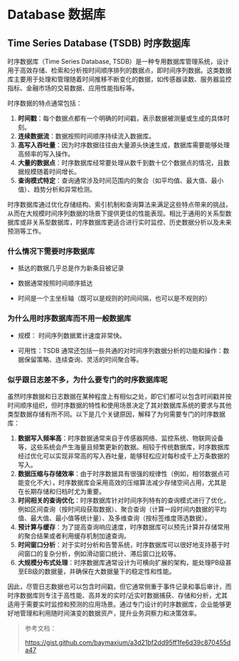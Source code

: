 # Database 数据库



## Time Series Database (TSDB) 时序数据库

时序数据库（Time Series Database, TSDB）是一种专用数据库管理系统，设计用于高效存储、检索和分析按时间顺序排列的数据点，即时间序列数据。这类数据库主要用于处理和管理随着时间推移不断变化的数据，如传感器读数、服务器监控指标、金融市场的交易数据、应用性能指标等。

时序数据的特点通常包括：

1. **时间戳**：每个数据点都有一个明确的时间戳，表示数据被测量或生成的具体时刻。
2. **连续数据流**：数据按照时间顺序持续流入数据库。
3. **高写入吞吐量**：因为时序数据往往由大量源头快速生成，数据库需要能够处理高频率的写入操作。
4. **大量的数据点**：时序数据库经常要处理从数千到数十亿个数据点的情况，且数据规模随着时间增长。
5. **查询模式特定**：查询通常涉及时间范围内的聚合（如平均值、最大值、最小值）、趋势分析和异常检测。

时序数据库通过优化存储结构、索引机制和查询算法来满足这些特点带来的挑战，从而在大规模时间序列数据的场景下提供更佳的性能表现。相比于通用的关系型数据库或非关系型数据库，时序数据库更适合进行实时监控、历史数据分析以及未来预测等工作。

### 什么情况下需要时序数据库

- 抵达的数据几乎总是作为新条目被记录

- 数据通常按照时间顺序抵达

- 时间是一个主坐标轴（既可以是规则的时间间隔，也可以是不规则的）

### 为什么用时序数据库而不用一般数据库

- 规模： 时间序列数据累计速度非常快。

- 可用性：TSDB 通常还包括一些共通的对时间序列数据分析的功能和操作：数据保留策略、连续查询、灵活的时间聚合等。

### 似乎跟日志差不多，为什么要专门的时序数据库呢

虽然时序数据和日志数据在某种程度上有相似之处，即它们都可以包含时间戳并按时间顺序组织，但时序数据的特性和使用场景决定了其对数据库系统的要求与其他类型数据存储有所不同。以下是几个关键原因，解释了为何需要专门的时序数据库：

1. **数据写入频率高**：时序数据通常来自于传感器网络、监控系统、物联网设备等，这些系统会产生海量且频繁更新的数据。相较于传统数据库，时序数据库经过优化可以实现非常高的写入吞吐量，能够轻松应对每秒成千上万条数据的写入。
2. **数据压缩与存储效率**：由于时序数据具有很强的规律性（例如，相邻数据点可能变化不大），时序数据库会采用高效的压缩算法减少存储空间占用，尤其是在长期存储和归档时尤为重要。
3. **时间相关的查询优化**：时序数据库针对时间序列特有的查询模式进行了优化，例如区间查询（按时间段获取数据）、聚合查询（计算一段时间内数据的平均值、最大值、最小值等统计量）、及多维查询（按标签维度筛选数据）。
4. **预计算与缓存**：为了提高查询响应速度，时序数据库可以预先计算并存储常用的聚合结果或者利用缓存机制加速查询。
5. **时间窗口分析**：对于实时分析和告警系统，时序数据库可以很好地支持基于时间窗口的复杂分析，例如滑动窗口统计、滞后窗口比较等。
6. **大规模分布式处理**：时序数据库通常设计为可横向扩展的架构，能处理PB级甚至EB级的数据量，并确保在大数据量下的稳定性和性能。

因此，尽管日志数据也可以包含时间戳，但它通常侧重于事件记录和事后审计，而时序数据库则专注于高性能、高并发的实时/近实时数据捕获、存储和分析，尤其适用于需要实时监控和预测的应用场景。通过专门设计的时序数据库，企业能够更好地管理和利用随时间演变的数据资产，提升业务洞察力和决策效率。



> 参考文档：
>
> https://gist.github.com/baymaxium/a3d21bf2dd95ff1fe6d39c870455da47